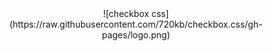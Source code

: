 <div style="text-align:center">
![checkbox css](https://raw.githubusercontent.com/720kb/checkbox.css/gh-pages/logo.png)
</div>